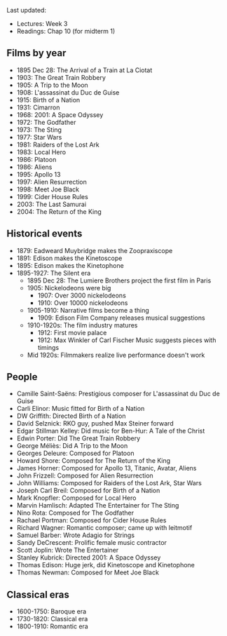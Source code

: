 Last updated:
- Lectures: Week 3
- Readings: Chap 10 (for midterm 1)

## Films by year

- 1895 Dec 28: The Arrival of a Train at La Ciotat
- 1903: The Great Train Robbery
- 1905: A Trip to the Moon
- 1908: L'assassinat du Duc de Guise
- 1915: Birth of a Nation
- 1931: Cimarron
- 1968: 2001: A Space Odyssey
- 1972: The Godfather
- 1973: The Sting
- 1977: Star Wars
- 1981: Raiders of the Lost Ark
- 1983: Local Hero
- 1986: Platoon
- 1986: Aliens
- 1995: Apollo 13
- 1997: Alien Resurrection
- 1998: Meet Joe Black
- 1999: Cider House Rules
- 2003: The Last Samurai
- 2004: The Return of the King

## Historical events

- 1879: Eadweard Muybridge makes the Zoopraxiscope
- 1891: Edison makes the Kinetoscope
- 1895: Edison makes the Kinetophone
- 1895-1927: The Silent era
  - 1895 Dec 28: The Lumiere Brothers project the first film in Paris
  - 1905: Nickelodeons were big
    - 1907: Over 3000 nickelodeons
    - 1910: Over 10000 nickelodeons
  - 1905-1910: Narrative films become a thing
    - 1909: Edison Film Company releases musical suggestions
  - 1910-1920s: The film industry matures
    - 1912: First movie palace
    - 1912: Max Winkler of Carl Fischer Music suggests pieces with timings
  - Mid 1920s: Filmmakers realize live performance doesn't work

## People

- Camille Saint-Saëns: Prestigious composer for L'assassinat du Duc de Guise
- Carli Elinor: Music fitted for Birth of a Nation
- DW Griffith: Directed Birth of a Nation
- David Selznick: RKO guy, pushed Max Steiner forward
- Edgar Stillman Kelley: Did music for Ben-Hur: A Tale of the Christ
- Edwin Porter: Did The Great Train Robbery
- George Méliès: Did A Trip to the Moon
- Georges Deleure: Composed for Platoon
- Howard Shore: Composed for The Return of the King
- James Horner: Composed for Apollo 13, Titanic, Avatar, Aliens
- John Frizzell: Composed for Alien Resurrection
- John Williams: Composed for Raiders of the Lost Ark, Star Wars
- Joseph Carl Breil: Composed for Birth of a Nation
- Mark Knopfler: Composed for Local Hero
- Marvin Hamlisch: Adapted The Entertainer for The Sting
- Nino Rota: Composed for The Godfather
- Rachael Portman: Composed for Cider House Rules
- Richard Wagner: Romantic composer; came up with leitmotif
- Samuel Barber: Wrote Adagio for Strings
- Sandy DeCrescent: Prolific female music contractor
- Scott Joplin: Wrote The Entertainer
- Stanley Kubrick: Directed 2001: A Space Odyssey
- Thomas Edison: Huge jerk, did Kinetoscope and Kinetophone
- Thomas Newman: Composed for Meet Joe Black

## Classical eras

- 1600-1750: Baroque era
- 1730-1820: Classical era
- 1800-1910: Romantic era
